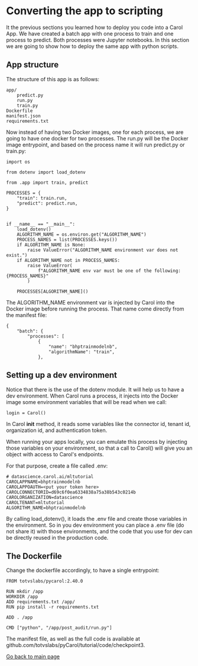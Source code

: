 # Converting the app to scripting

It the previous sections you learned how to deploy you code into a Carol App. We have created a batch app with one process to train and one process to predict. Both processes were Jupyter notebooks. In this section we are going to show how to deploy the same app with python scripts.

## App structure
The structure of this app is as follows:
```
app/
    predict.py
    run.py
    train.py
Dockerfile
manifest.json
requirements.txt
```

Now instead of having two Docker images, one for each process, we are going to have one docker for two processes. The run.py will be the Docker image entrypoint, and based on the process name it will run predict.py or train.py:

```
import os

from dotenv import load_dotenv

from .app import train, predict

PROCESSES = {
    "train": train.run,
    "predict": predict.run,
}


if __name__ == "__main__":
    load_dotenv()
    ALGORITHM_NAME = os.environ.get("ALGORITHM_NAME")
    PROCESS_NAMES = list(PROCESSES.keys())
    if ALGORITHM_NAME is None:
        raise ValueError("ALGORITHM_NAME environment var does not exist.")
    if ALGORITHM_NAME not in PROCESS_NAMES:
        raise ValueError(
            f"ALGORITHM_NAME env var must be one of the following: {PROCESS_NAMES}"
        )

    PROCESSES[ALGORITHM_NAME]()
```

The ALGORITHM_NAME environment var is injected by Carol into the Docker image before running the process. That name come directly from the manifest file:

```
{
    "batch": {
        "processes": [
            {
                "name": "bhptrainmodelnb",
                "algorithmName": "train",
            },
```

## Setting up a dev environment

Notice that there is the use of the dotenv module. It will help us to have a dev environment. When Carol runs a process, it injects into the Docker image some environment variables that will be read when we call:
```
login = Carol()
```
In Carol __init__ method, it reads some variables like the connector id, tenant id, organization id, and authentication token.

When running your apps locally, you can emulate this process by injecting those variables on your environment, so that a call to Carol() will give you an object with access to Carol's endpoints.

For that purpose, create a file called .env:
```
# datascience.carol.ai/mltutorial
CAROLAPPNAME=bhptrainmodelnb
CAROLAPPOAUTH=<put your token here>
CAROLCONNECTORID=d69c6f0ea6334838a75a38b543c0214b
CAROLORGANIZATION=datascience
CAROLTENANT=mltutorial
ALGORITHM_NAME=bhptrainmodelnb
```

By calling load_dotenv(), it loads the .env file and create those variables in the environment. So in you dev environment you can place a .env file (do not share it) with those environments, and the code that you use for dev can be directly reused in the production code.

## The Dockerfile

Change the dockerfile accordingly, to have a single entrypoint:
```
FROM totvslabs/pycarol:2.40.0

RUN mkdir /app
WORKDIR /app
ADD requirements.txt /app/
RUN pip install -r requirements.txt

ADD . /app

CMD ["python", "/app/post_audit/run.py"]
```


The manifest file, as well as the full code is available at github.com/totvslabs/pyCarol/tutorial/code/checkpoint3.


[Go back to main page](../../)

